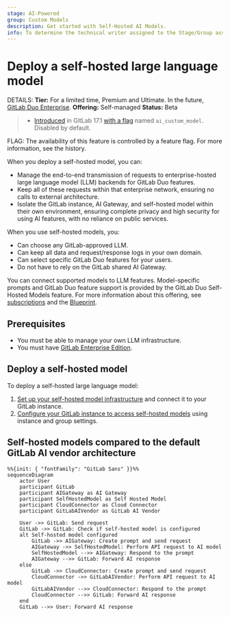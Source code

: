 ```yaml
---
stage: AI-Powered
group: Custom Models
description: Get started with Self-Hosted AI Models.
info: To determine the technical writer assigned to the Stage/Group associated with this page, see https://handbook.gitlab.com/handbook/product/ux/technical-writing/#assignments
---
```


# Deploy a self-hosted large language model

DETAILS:
**Tier:** For a limited time, Premium and Ultimate. In the future, [GitLab Duo Enterprise](../../subscriptions/subscription-add-ons.md).
**Offering:** Self-managed
**Status:** Beta

> - [Introduced](https://gitlab.com/groups/gitlab-org/-/epics/12972) in GitLab 17.1 [with a flag](../../administration/feature_flags.md) named `ai_custom_model`. Disabled by default.

FLAG:
The availability of this feature is controlled by a feature flag.
For more information, see the history.

When you deploy a self-hosted model, you can:

- Manage the end-to-end transmission of requests to enterprise-hosted large
  language model (LLM) backends for GitLab Duo features.
- Keep all of these requests within that enterprise network, ensuring no calls
  to external architecture.
- Isolate the GitLab instance, AI Gateway, and self-hosted model within their own
  environment, ensuring complete privacy and high security for using AI features, with
  no reliance on public services.

When you use self-hosted models, you:

- Can choose any GitLab-approved LLM.
- Can keep all data and request/response logs in your own domain.
- Can select specific GitLab Duo features for your users.
- Do not have to rely on the GitLab shared AI Gateway.

You can connect supported models to LLM features. Model-specific prompts
and GitLab Duo feature support is provided by the GitLab Duo Self-Hosted Models
feature. For more information about this offering, see
[subscriptions](../../subscriptions/self_managed/index.md) and the
[Blueprint](https://handbook.gitlab.com/handbook/engineering/architecture/design-documents/custom_models/).

## Prerequisites

- You must be able to manage your own LLM infrastructure.
- You must have [GitLab Enterprise Edition](../../administration/license.md).

## Deploy a self-hosted model

To deploy a self-hosted large language model:

1. [Set up your self-hosted model infrastructure](../../administration/self_hosted_models/install_infrastructure.md) and connect it to your GitLab instance.
1. [Configure your GitLab instance to access self-hosted models](../../administration/self_hosted_models/configure_duo_features.md) using instance and group settings.

## Self-hosted models compared to the default GitLab AI vendor architecture

```mermaid
%%{init: { "fontFamily": "GitLab Sans" }}%%
sequenceDiagram
    actor User
    participant GitLab
    participant AIGateway as AI Gateway
    participant SelfHostedModel as Self Hosted Model
    participant CloudConnector as Cloud Connector
    participant GitLabAIVendor as GitLab AI Vendor

    User ->> GitLab: Send request
    GitLab ->> GitLab: Check if self-hosted model is configured
    alt Self-hosted model configured
        GitLab ->> AIGateway: Create prompt and send request
        AIGateway ->> SelfHostedModel: Perform API request to AI model
        SelfHostedModel -->> AIGateway: Respond to the prompt
        AIGateway -->> GitLab: Forward AI response
    else
        GitLab ->> CloudConnector: Create prompt and send request
        CloudConnector ->> GitLabAIVendor: Perform API request to AI model
        GitLabAIVendor -->> CloudConnector: Respond to the prompt
        CloudConnector -->> GitLab: Forward AI response
    end
    GitLab -->> User: Forward AI response
```
